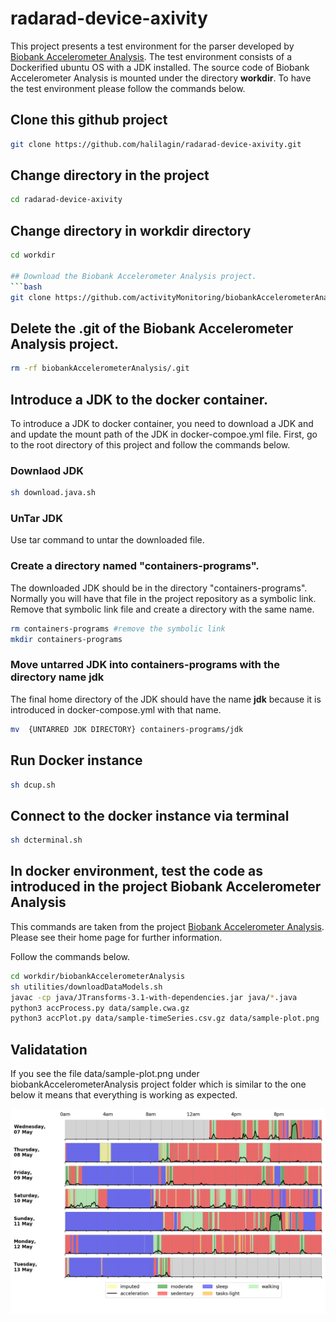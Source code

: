 # radarad-device-axivity

This project presents a test environment for the parser developed by [Biobank Accelerometer Analysis](https://github.com/activityMonitoring/biobankAccelerometerAnalysis). The test environment consists of a Dockerified ubuntu OS with a JDK installed. The source code of Biobank Accelerometer Analysis is mounted under the directory **workdir**. To have the test environment please follow the commands below.

## Clone this github project

```bash
git clone https://github.com/halilagin/radarad-device-axivity.git
```

## Change directory in the project
```bash
cd radarad-device-axivity
```

## Change directory in **workdir** directory
```bash
cd workdir

## Download the Biobank Accelerometer Analysis project.
```bash
git clone https://github.com/activityMonitoring/biobankAccelerometerAnalysis.git
```

## Delete the .git of the Biobank Accelerometer Analysis project.

```bash
rm -rf biobankAccelerometerAnalysis/.git
```

## Introduce a JDK to the docker container.

To introduce a JDK to docker container, you need to download a JDK and and update the mount path of the JDK in docker-compoe.yml file. First, go to the root directory of this project and follow the commands below.

### Downlaod JDK
```bash
sh download.java.sh
```
### UnTar JDK
Use tar command to untar the downloaded file.


### Create a directory named "containers-programs". 
The downloaded JDK should be in the directory "containers-programs". Normally you will have that file in the project repository  as a symbolic link. Remove that symbolic link file and create a directory with the same name.


```bash
rm containers-programs #remove the symbolic link
mkdir containers-programs
```

### Move untarred JDK into containers-programs with the directory name **jdk**

The final home directory of the JDK should have the name **jdk** because it is introduced in docker-compose.yml with that name.

```bash
mv  {UNTARRED JDK DIRECTORY} containers-programs/jdk
```


## Run Docker instance

```bash
sh dcup.sh
```
## Connect to  the docker instance via terminal


```bash
sh dcterminal.sh
```


## In docker environment, test the code as introduced in the project Biobank Accelerometer Analysis
This commands are taken from the project  [Biobank Accelerometer Analysis](https://github.com/activityMonitoring/biobankAccelerometerAnalysis). Please see their home page for further information.

Follow the commands below.

```bash
cd workdir/biobankAccelerometerAnalysis
sh utilities/downloadDataModels.sh
javac -cp java/JTransforms-3.1-with-dependencies.jar java/*.java
python3 accProcess.py data/sample.cwa.gz
python3 accPlot.py data/sample-timeSeries.csv.gz data/sample-plot.png
```

## Validatation

If you see the file data/sample-plot.png under biobankAccelerometerAnalysis project folder which is similar to the one below it means that everything is working as expected.

![Time series plot](workdir/biobankAccelerometerAnalysis/docs/source/samplePlot.png)

